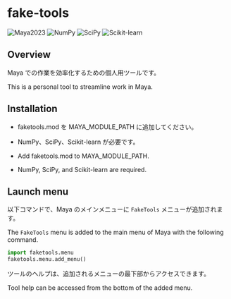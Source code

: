# fake-tools

![Maya2023](https://img.shields.io/badge/Maya-2023-blue?&logo=Autodesk)
![NumPy](https://img.shields.io/badge/NumPy-2.0.2-blue?&logo=NumPy)
![SciPy](https://img.shields.io/badge/SciPy-1.13.1-blue?&logo=SciPy)
![Scikit-learn](https://img.shields.io/badge/Scikit--learn-1.6.1-blue?&logo=Scikit-learn)

## Overview

Maya での作業を効率化するための個人用ツールです。  

This is a personal tool to streamline work in Maya.

## Installation

- faketools.mod を MAYA_MODULE_PATH に追加してください。
- NumPy、SciPy、Scikit-learn が必要です。

- Add faketools.mod to MAYA_MODULE_PATH.
- NumPy, SciPy, and Scikit-learn are required.

## Launch menu

以下コマンドで、Maya のメインメニューに `FakeTools` メニューが追加されます。  

The `FakeTools` menu is added to the main menu of Maya with the following command.


```python
import faketools.menu
faketools.menu.add_menu()
```

ツールのヘルプは、追加されるメニューの最下部からアクセスできます。

Tool help can be accessed from the bottom of the added menu.
